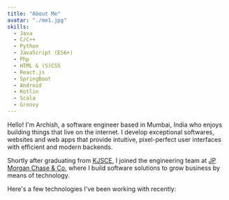 ```yaml
---
title: "About Me"
avatar: "./me1.jpg"
skills:
  - Java
  - C/C++
  - Python
  - JavaScript (ES6+)
  - Php
  - HTML & (S)CSS
  - React.js
  - SpringBoot
  - Android
  - Kotlin
  - Scala
  - Groovy
---
```


Hello! I'm Archish, a software engineer based in Mumbai, India who enjoys building things that live on the internet. I develop exceptional softwares, websites and web apps that provide intuitive, pixel-perfect user interfaces with efficient and modern backends.

Shortly after graduating from [KJSCE](https://kjsce.somaiya.edu/), I joined the engineering team at [JP Morgan Chase & Co.](https://jpmorgan.com/) where I build software solutions to grow business by means of technology.

Here's a few technologies I've been working with recently:
